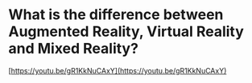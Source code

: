 # What is the difference between Augmented Reality, Virtual Reality and Mixed Reality?

[https://youtu.be/gR1KkNuCAxY](https://youtu.be/gR1KkNuCAxY)

